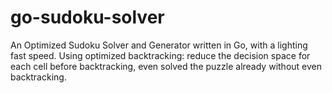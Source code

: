# go-sudoku-solver
An Optimized Sudoku Solver and Generator written in Go, with a lighting fast speed.
Using optimized backtracking: reduce the decision space for each cell before backtracking, even solved the puzzle already without even backtracking.
